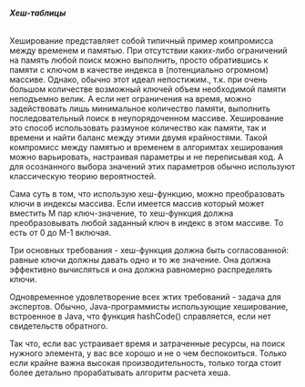 ###### **Хеш-таблицы**

Хеширование представляет собой типичный пример компромисса между временем и памятью. При отсутствии
каких-либо ограничений на память любой поиск можно выполнить, просто обратившись к памяти с ключом
в качестве индекса в (потенциально огромном) массиве. Однако, обычно этот идеал непостижим., т.к. при очень большом
количестве возможный ключей объем необходимой памяти неподъемно велик. А если нет ограничения на время, можно задействовать
лишь минимальное количество памяти, выполнить последовательный поиск в неупорядоченном массиве.
Хеширование это способ использовать размуное количество как памяти, так и времени и найти баланс между этими двумя крайностями.
Такой компромисс между памятью и временем в алгоримтах хеширования можно варьировать, настраивая параметры и не переписывая код.
А для осознанного выбора значений этих параметров обычно используют классическую теорию вероятностей.

Сама суть в том, что использую хеш-функцию, можно преобразовать ключи в индексы массива. Если имеется массив который может
вместить М пар ключ-значение, то хеш-функция должна преобразовывать любой заданный ключ в индекс в этом массиве. То есть
от 0 до М-1 включая.

Три основных требования - хеш-функция должна быть согласованной: равные ключи должны давать одно и то же 
значение. Она должна эффективно вычисляться и она должна равномерно распределять ключи.

Одновременное удовлетворение всех жтих требований - задача для экспертов. Обычно, Java-программисты 
использующие хеширование, встроенное в Java, что функция hashCode() справляется, если нет свидетельств
обратного.
 
 Так что, если вас устраивает время и затраченные ресурсы, на поиск нужного элемента, у вас все
 хорошо и не о чем беспокоиться. Только если крайне важна высокая производительность, только тогда
 стоит более детально прорабатывать алгоритм расчета хеша.
